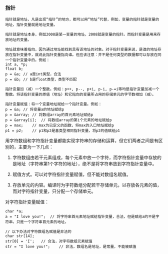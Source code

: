 ### 指针

```
指针就是地址，凡是出现“指针”的地方，都可以用“地址”代替，例如，变量的指针就是变量的地址，指针变量就是地址变量。

指针就是地址本身，例如2008是某一变量的地址，2008就是变量的指针。而指针变量是用来存放地址的变量。

地址就意味着指向，因为通过地址能找到具有该地址的对象。对于指针变量来说，是谁的地址存放在指针变量中，就说此指针变量指向谁。但应该注意：并不是任何类型的数据都可以存放在同一个指针变量中的。例如：
int a, *p;
float b;
p = &a;	// a是int类型，合法
p = &b;	// b是float类型，类型不匹配

指针变量加（减）一个整数。例如：p++, p--, p+i, p-i, p-=i等均是指针变量加减一个整数。将该指针变量的原值（地址）和它指向的变量所占用的存储单元的字节数相加（减）。

指针变量赋值：将一个变量地址赋给一个指针变量。例如：
p = &a;	// 将变量a的地址赋给p
p = &array;	// 将数组array的首元素地址赋给p
p = &array[i];	// 将数组array的第i个元素的地址赋给p
p = max;	// max为已定义的函数，将max的入口地址赋给p
p1 = p2;	// p1和p2是基类型相同指针变量，将p2的值赋给p1
```

用字符数组和字符指针变量都能实现字符串的存储和运算，但它们两者之间是有区别的，主要为一下几点：

1. 字符数组由若干元素组成，每个元素中放一个字符，而字符指针变量中存放的是地址（字符串第1个字符的地址），绝不是将字符串放到字符指针变量中。

2. 赋值方式。可以对字符指针变量赋值，但不能对数组名赋值。

3. 存放单元的内容。编译时为字符数组分配若干存储单元，以存放各元素的值，而对字符指针变量，只分配一个存储单元。

对字符指针变量赋值：

```
char *a;
a = "I love you!";	// 将字符串首元素地址赋给指针变量，合法，但是赋给a的不是字符串，只是一个字符串首元素的地址。

// 以下办法对字符数组名赋值是非法的
char str[14];
str[0] = 'I';	// 合法，对字符数组元素赋值
str = "I love you!";	// 非法，数组名是地址，是常量，不能被赋值
```


